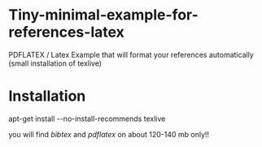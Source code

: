 # Tiny-minimal-example-for-references-latex
PDFLATEX / Latex Example that will format your references automatically (small installation of texlive)


# Installation
apt-get install --no-install-recommends texlive

you will find *bibtex* and *pdflatex* on about 120-140 mb only!!
